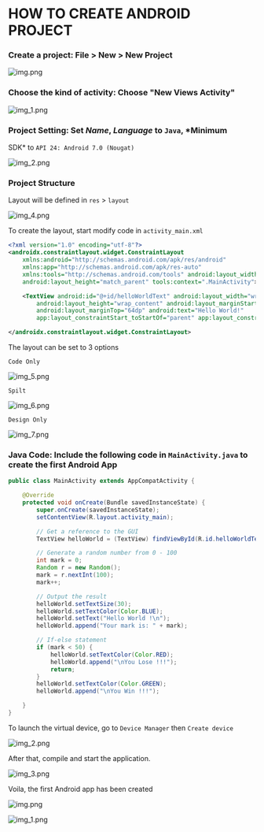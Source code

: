 # HOW TO CREATE ANDROID PROJECT

### Create a project: File > New > New Project

![img.png](img/img.png)

### Choose the kind of activity: Choose "New Views Activity"

![img_1.png](img/img_1.png)

### Project Setting: Set *Name*, *Language* to `Java`, *Minimum

SDK* to `API 24: Android 7.0 (Nougat)`

![img_2.png](img/img_2.png)

### Project Structure

Layout will be defined in `res` > `layout`

![img_4.png](img_4.png)

To create the layout, start modify code in `activity_main.xml`

```xml
<?xml version="1.0" encoding="utf-8"?>
<androidx.constraintlayout.widget.ConstraintLayout
    xmlns:android="http://schemas.android.com/apk/res/android"
    xmlns:app="http://schemas.android.com/apk/res-auto"
    xmlns:tools="http://schemas.android.com/tools" android:layout_width="match_parent"
    android:layout_height="match_parent" tools:context=".MainActivity">

    <TextView android:id="@+id/helloWorldText" android:layout_width="wrap_content"
        android:layout_height="wrap_content" android:layout_marginStart="32dp"
        android:layout_marginTop="64dp" android:text="Hello World!"
        app:layout_constraintStart_toStartOf="parent" app:layout_constraintTop_toTopOf="parent" />

</androidx.constraintlayout.widget.ConstraintLayout>

```

The layout can be set to 3 options

`Code Only`

![img_5.png](img_5.png)

`Spilt`

![img_6.png](img_6.png)

`Design Only`

![img_7.png](img_7.png)

### Java Code: Include the following code in `MainActivity.java` to create the first Android App

```java
public class MainActivity extends AppCompatActivity {

    @Override
    protected void onCreate(Bundle savedInstanceState) {
        super.onCreate(savedInstanceState);
        setContentView(R.layout.activity_main);

        // Get a reference to the GUI
        TextView helloWorld = (TextView) findViewById(R.id.helloWorldText);

        // Generate a random number from 0 - 100
        int mark = 0;
        Random r = new Random();
        mark = r.nextInt(100);
        mark++;

        // Output the result
        helloWorld.setTextSize(30);
        helloWorld.setTextColor(Color.BLUE);
        helloWorld.setText("Hello World !\n");
        helloWorld.append("Your mark is: " + mark);

        // If-else statement
        if (mark < 50) {
            helloWorld.setTextColor(Color.RED);
            helloWorld.append("\nYou Lose !!!");
            return;
        }
        helloWorld.setTextColor(Color.GREEN);
        helloWorld.append("\nYou Win !!!");

    }
}
```

To launch the virtual device, go to `Device Manager` then `Create device`

![img_2.png](img_2.png)

After that, compile and start the application.

![img_3.png](img_3.png)

Voila, the first Android app has been created

![img.png](img.png)

![img_1.png](img_1.png)
